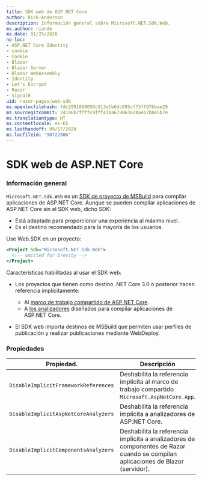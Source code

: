 ```yaml
---
title: SDK web de ASP.NET Core
author: Rick-Anderson
description: Información general sobre Microsoft.NET.Sdk.Web.
ms.author: riande
ms.date: 01/25/2020
no-loc:
- ASP.NET Core Identity
- cookie
- Cookie
- Blazor
- Blazor Server
- Blazor WebAssembly
- Identity
- Let's Encrypt
- Razor
- SignalR
uid: razor-pages/web-sdk
ms.openlocfilehash: fdc2991060050c813efb6dc895cf73ff876bae29
ms.sourcegitcommit: 24106b7ffffc9fff410a679863e28aeb2bbe5b7e
ms.translationtype: HT
ms.contentlocale: es-ES
ms.lasthandoff: 09/17/2020
ms.locfileid: "90722506"
---
```

# <a name="aspnet-core-web-sdk"></a>SDK web de ASP.NET Core

### <a name="overview"></a>Información general

`Microsoft.NET.Sdk.Web` es un [SDK de proyecto de MSBuild](/visualstudio/msbuild/how-to-use-project-sdk) para compilar aplicaciones de ASP.NET Core. Aunque se pueden compilar aplicaciones de ASP.NET Core sin el SDK web, dicho SDK:

* Está adaptado para proporcionar una experiencia al máximo nivel.
* Es el destino recomendado para la mayoría de los usuarios.

Use Web.SDK en un proyecto:

  ```xml
  <Project Sdk="Microsoft.NET.Sdk.Web">
    <!-- omitted for brevity -->
  </Project>
  ```

Características habilitadas al usar el SDK web:

* Los proyectos que tienen como destino .NET Core 3.0 o posterior hacen referencia implícitamente:

  * Al [marco de trabajo compartido de ASP.NET Core](xref:fundamentals/metapackage-app).
  * A [los analizadores](/visualstudio/extensibility/getting-started-with-roslyn-analyzers) diseñados para compilar aplicaciones de ASP.NET Core.
* El SDK web importa destinos de MSBuild que permiten usar perfiles de publicación y realizar publicaciones mediante WebDeploy.

### <a name="properties"></a>Propiedades

| Propiedad. | Descripción |
| -------- | ----------- |
| `DisableImplicitFrameworkReferences` | Deshabilita la referencia implícita al marco de trabajo compartido `Microsoft.AspNetCore.App`. |
| `DisableImplicitAspNetCoreAnalyzers` | Deshabilita la referencia implícita a analizadores de ASP.NET Core. |
| `DisableImplicitComponentsAnalyzers` | Deshabilita la referencia implícita a analizadores de componentes de Razor cuando se compilan aplicaciones de Blazor (servidor). |